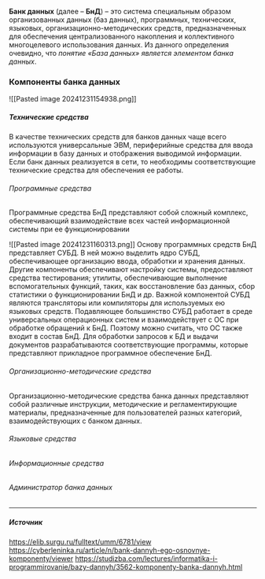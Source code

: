 **Банк данных** (далее – **БнД**) – это система специальным образом организованных данных (баз данных), программных, технических, языковых, организационно-методических средств, предназначенных для обеспечения централизованного накопления и коллективного многоцелевого использования данных. Из данного определения очевидно, что *понятие «База данных» является элементом банка данных*.

### Компоненты банка данных
![[Pasted image 20241231154938.png]]

##### Технические средства
В качестве технических средств для банков данных чаще всего используются универсальные ЭВМ, периферийные средства для ввода информации в базу данных и отображения выводимой информации. Если банк данных реализуется в сети, то необходимы соответствующие технические средства для обеспечения ее работы.
###### Программные средства
Программные средства БнД представляют собой сложный комплекс, обеспечивающий взаимодействие всех частей информационной системы при ее функционировании

![[Pasted image 20241231160313.png]]
Основу программных средств БнД представляет СУБД. В ней можно выделить ядро СУБД, обеспечивающее организацию ввода, обработки и хранения данных. Другие компоненты обеспечивают настройку системы, предоставляют средства тестирования; утилиты, обеспечивающие выполнение вспомогательных функций, таких, как восстановление баз данных, сбор статистики о функционировании БнД и др. Важной компонентой СУБД являются трансляторы или компиляторы для используемых ею языковых средств. Подавляющее большинство СУБД работает в среде универсальных операционных систем и взаимодействует с ОС при обработке обращений к БнД. Поэтому можно считать, что ОС также входит в состав БнД. Для обработки запросов к БД и выдачи документов разрабатываются соответствующие программы, которые представляют прикладное программное обеспечение БнД.

###### Организационно-методические средства
Организационно-методические средства банка данных представляют собой различные инструкции, методические и регламентирующие материалы, предназначенные для пользователей разных категорий, взаимодействующих с банком данных.

###### Языковые средства

###### Информационные средства

###### Администратор банка данных


---
##### Источник
https://elib.surgu.ru/fulltext/umm/6781/view 
https://cyberleninka.ru/article/n/bank-dannyh-ego-osnovnye-komponenty/viewer
https://studizba.com/lectures/informatika-i-programmirovanie/bazy-dannyh/3562-komponenty-banka-dannyh.html

